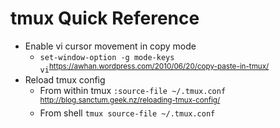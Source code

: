 # tmux Quick Reference

+ Enable vi cursor movement in copy mode
  + `set-window-option -g mode-keys vi`<sup>https://awhan.wordpress.com/2010/06/20/copy-paste-in-tmux/</sup>
+ Reload tmux config
  + From within tmux `:source-file ~/.tmux.conf` <sup>http://blog.sanctum.geek.nz/reloading-tmux-config/</sup>
  + From shell `tmux source-file ~/.tmux.conf`
